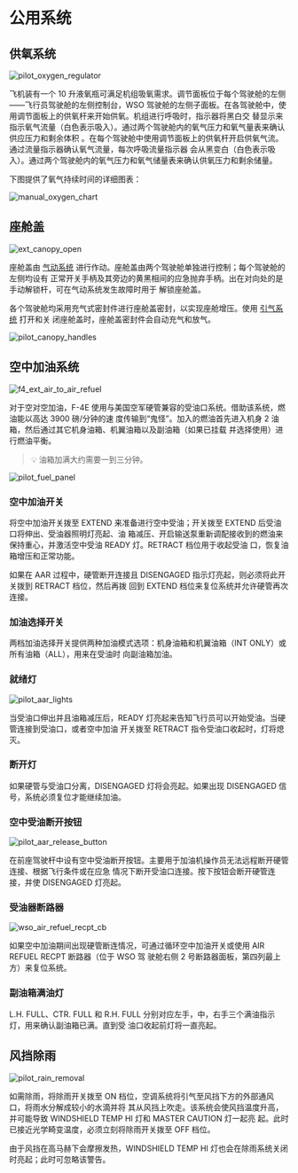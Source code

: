 # 公用系统

## 供氧系统

![pilot_oxygen_regulator](../img/pilot_oxygen_control_panel.jpg)

飞机装有一个 10 升液氧瓶可满足机组吸氧需求。调节面板位于每个驾驶舱的左侧——飞行员驾驶舱的左侧控制台，WSO
驾驶舱的左侧子面板。在各驾驶舱中，使用调节面板上的供氧杆来开始供氧。机组进行呼吸时，指示器将黑白交
替显示来指示氧气流量（白色表示吸入）。通过两个驾驶舱内的氧气压力和氧气量表来确认供应压力和剩余体积
。在每个驾驶舱中使用调节面板上的供氧杆开启供氧气流。通过流量指示器确认氧气流量，每次呼吸流量指示器
会从黑变白（白色表示吸入）。通过两个驾驶舱内的氧气压力和氧气储量表来确认供氧压力和剩余储量。

下图提供了氧气持续时间的详细图表：

![manual_oxygen_chart](../img/manual_oxygen_chart.jpg)

## 座舱盖

![ext_canopy_open](../img/ext_f4_canopies.jpg)

座舱盖由 [气动系统](pneumatics.md) 进行作动。座舱盖由两个驾驶舱单独进行控制；每个驾驶舱的左侧均设有
正常开关手柄及其旁边的黄黑相间的应急抛弃手柄。出在对向处的是手动解锁杆，可在气动系统发生故障时用于
解锁座舱盖。

各个驾驶舱均采用充气式密封件进行座舱盖密封，以实现座舱增压。使用 [引气系统](bleed_air.md) 打开和关
闭座舱盖时，座舱盖密封件会自动充气和放气。

![pilot_canopy_handles](../img/pilot_canopy_handle.jpg)

## 空中加油系统

![f4_ext_air_to_air_refuel](../img/ext_air_to_air_refuel.jpg)

对于空对空加油，F-4E 使用与美国空军硬管兼容的受油口系统。借助该系统，燃油能以高达 3900 磅/分钟的速
度传输到“鬼怪”。加入的燃油首先进入机身 2 油箱，然后通过其它机身油箱、机翼油箱以及副油箱（如果已挂载
并选择使用）进行燃油平衡。

> 💡 油箱加满大约需要一到三分钟。

![pilot_fuel_panel](../img/pilot_fuel_control_panel.jpg)

### 空中加油开关

将空中加油开关拨至 EXTEND 来准备进行空中受油；开关拨至 EXTEND 后受油口将伸出、受油器照明灯亮起、油
箱减压、开启输送泵重新调配接收到的燃油来保持重心，并激活空中受油 READY 灯。RETRACT 档位用于收起受油
口，恢复油箱增压和正常功能。

如果在 AAR 过程中，硬管断开连接且 DISENGAGED 指示灯亮起，则必须将此开关拨到 RETRACT 档位，然后再拨
回到 EXTEND 档位来复位系统并允许硬管再次连接。

### 加油选择开关

两档加油选择开关提供两种加油模式选项：机身油箱和机翼油箱（INT ONLY）或所有油箱（ALL），用来在受油时
向副油箱加油。

### 就绪灯

![pilot_aar_lights](../img/pilot_aar_lights.jpg)

当受油口伸出并且油箱减压后，READY 灯亮起来告知飞行员可以开始受油。当硬管连接到受油口，或者空中加油
开关拨至 RETRACT 指令受油口收起时，灯将熄灭。

### 断开灯

如果硬管与受油口分离，DISENGAGED 灯将会亮起。如果出现 DISENGAGED 信号，系统必须复位才能继续加油。

### 空中受油断开按钮

![pilot_aar_release_button](../img/pilot_stick_aar_button.jpg)

在前座驾驶杆中设有空中受油断开按钮。主要用于加油机操作员无法远程断开硬管连接、根据飞行条件或在应急
情况下断开受油口连接。按下按钮会断开硬管连接，并使 DISENGAGED 灯亮起。

### 受油器断路器

![wso_air_refuel_recpt_cb](../img/wso_cb_air_refuel.jpg)

如果空中加油期间出现硬管断连情况，可通过循环空中加油开关或使用 AIR REFUEL RECPT 断路器（位于 WSO 驾
驶舱右侧 2 号断路器面板，第四列最上方）来复位系统。

### 副油箱满油灯

L.H. FULL、CTR. FULL 和 R.H. FULL 分别对应左手，中，右手三个满油指示灯，用来确认副油箱已满。直到受
油口收起前灯将一直亮起。

## 风挡除雨

![pilot_rain_removal](../img/pilot_rain_removal_switch.jpg)

如需除雨，将除雨开关拨至 ON 档位，空调系统将引气至风挡下方的外部通风口，将雨水分解成较小的水滴并将
其从风挡上吹走。该系统会使风挡温度升高，并可能导致 WINDSHIELD TEMP HI 灯和 MASTER CAUTION 灯一起亮
起。此时已接近光学畸变温度，必须立刻将除雨开关拨至 OFF 档位。

由于风挡在高马赫下会摩擦发热，WINDSHIELD TEMP HI 灯也会在除雨系统关闭时亮起；此时可忽略该警告。
